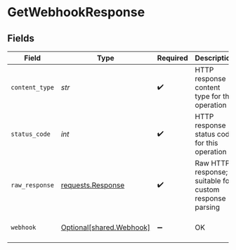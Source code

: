 # GetWebhookResponse


## Fields

| Field                                                                                                                                                                       | Type                                                                                                                                                                        | Required                                                                                                                                                                    | Description                                                                                                                                                                 | Example                                                                                                                                                                     |
| --------------------------------------------------------------------------------------------------------------------------------------------------------------------------- | --------------------------------------------------------------------------------------------------------------------------------------------------------------------------- | --------------------------------------------------------------------------------------------------------------------------------------------------------------------------- | --------------------------------------------------------------------------------------------------------------------------------------------------------------------------- | --------------------------------------------------------------------------------------------------------------------------------------------------------------------------- |
| `content_type`                                                                                                                                                              | *str*                                                                                                                                                                       | :heavy_check_mark:                                                                                                                                                          | HTTP response content type for this operation                                                                                                                               |                                                                                                                                                                             |
| `status_code`                                                                                                                                                               | *int*                                                                                                                                                                       | :heavy_check_mark:                                                                                                                                                          | HTTP response status code for this operation                                                                                                                                |                                                                                                                                                                             |
| `raw_response`                                                                                                                                                              | [requests.Response](https://requests.readthedocs.io/en/latest/api/#requests.Response)                                                                                       | :heavy_check_mark:                                                                                                                                                          | Raw HTTP response; suitable for custom response parsing                                                                                                                     |                                                                                                                                                                             |
| `webhook`                                                                                                                                                                   | [Optional[shared.Webhook]](../../models/shared/webhook.md)                                                                                                                  | :heavy_minus_sign:                                                                                                                                                          | OK                                                                                                                                                                          | {"type":"DataConnectionStatusChanged","companyId":"39b73b17-cc2e-429e-915d-71654e9dcd1e","notifiers":{"emails":["info@client.com"],"webhook":"https://webhook.client.com"}} |